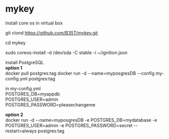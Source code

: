 # mykey
install core os in virtual box

git clond https://github.com/B35T/mykey.git

cd mykey

sudo coreos-install -d /dev/sda -C stable -i ~/ignition.json

install PostgreSQL \
**option 1** \
docker pull postgres:tag
docker run -d --name=myposgresDB --config my-config.yml postgres:tag

in my-config.yml \
POSTGRES_DB=myappdb \
POSTGRES_USER=admin \
POSTGRES_PASSWORD=pleasechangeme 

**option 2** \
docker run -d --name=myposgresDB -e POSTGRES_DB=mydatabase -e POSTGRES_USER=admin -e POSTGRES_PASSWORD=secret --restart=always postgres:tag
